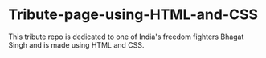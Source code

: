 # Tribute-page-using-HTML-and-CSS
This tribute repo is dedicated to one of India's freedom fighters Bhagat Singh and is made using HTML and CSS.
